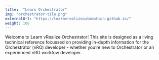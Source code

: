 ```yaml
---
title:  "Learn Orchestrator"
img: "orchestrator-tile.png"
externalUrl: "https://learnvrealizeautomation.github.io/"
weight: 100
---
```


Welcome to Learn vRealize Orchestrator! This site is designed as a living technical reference focussed on providing in-depth information for the Orchestrator (vRO) developer - whether you’re new to Orchestrator or an experienced vRO workfow developer.